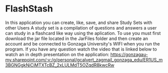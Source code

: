 # FlashStash
In this application you can create, like, save, and share Study Sets with other Users
A study set is a compilation of questions and answers a user can study in a flashcard like way using the aplication.
To use you must first download the jar file located in the JarFiles folder and then create an account and be connected to Gonzaga University's WIFI when you run the program.
If you have any question watch the video that is linked below to watch an in depth presentation on the application:
https://gonzagau-my.sharepoint.com/:v:/g/personal/gcalvert_zagmail_gonzaga_edu/ER1US_m3BGNGgkNiCiMTXTcBZ_2xLULMdT5OZqdR8kwcRw
